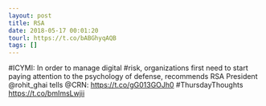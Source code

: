 ```yaml
---
layout: post
title: RSA
date: 2018-05-17 00:01:20
tourl: https://t.co/bABGhyqAQB
tags: []
---
```

#ICYMI: In order to manage digital #risk, organizations first need to start paying attention to the psychology of defense, recommends RSA President @rohit_ghai tells @CRN: https://t.co/gG013GOJh0 #ThursdayThoughts https://t.co/bmImsLwjii